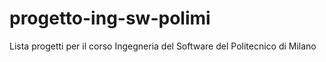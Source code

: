 # progetto-ing-sw-polimi
Lista progetti per il corso Ingegneria del Software del Politecnico di Milano
